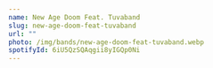 ```yaml
---
name: New Age Doom Feat. Tuvaband
slug: new-age-doom-feat-tuvaband
url: ""
photo: /img/bands/new-age-doom-feat-tuvaband.webp
spotifyId: 6iU5QzSQAqgii8yIGQp0Ni
---
```

